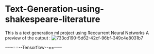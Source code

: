 # Text-Generation-using-shakespeare-literature
This is a text generation ml project using Reccurrent Neural Networks
A preview of the output :
![733cd190-5d62-42cf-96bf-349c4e8031b7](https://user-images.githubusercontent.com/94799887/184201057-0a385440-9256-4e23-930c-4d80b6781abb.jpg)

----==--Tensorflow--==----
